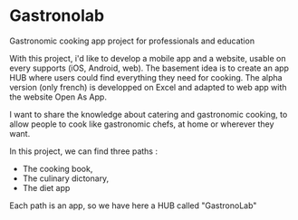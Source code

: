 # Gastronolab
Gastronomic cooking app project for professionals and education

With this project, i'd like to develop a mobile app and a website, usable on every supports (iOS, Android, web).
The basement idea is to create an app HUB where users could find everything they need for cooking.
The alpha version (only french) is developped on Excel and adapted to web app with the website Open As App.

I want to share the knowledge about catering and gastronomic cooking, to allow people to cook like gastronomic chefs, at home or wherever they want.

In this project, we can find three paths :
- The cooking book,
- The culinary dictonary,
- The diet app

Each path is an app, so we have here a HUB called "GastronoLab"
